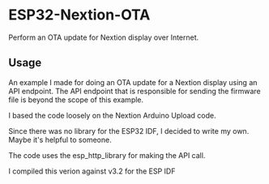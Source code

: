 # ESP32-Nextion-OTA
Perform an OTA update for Nextion display over Internet.

## Usage
An example I made for doing an OTA update for a Nextion display using an API endpoint.
The API endpoint that is responsible for sending the firmware file is beyond the scope of this example.

I based the code loosely on the Nextion Arduino Upload code. 

Since there was no library for the ESP32 IDF, I decided to write my own. Maybe it's helpful to someone.

The code uses the esp_http_library for making the API call. 

I compiled this verion against v3.2 for the ESP IDF
